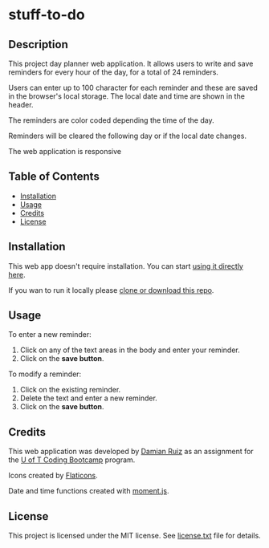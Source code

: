 # stuff-to-do

## Description

This project day planner web application. It allows users to write and save reminders for every hour of the day, for a total of 24 reminders. 

Users can enter up to 100 character for each reminder and these are saved in the browser's local storage. The local date and time are shown in the header. 

The reminders are color coded depending the time of the day. 

Reminders will be cleared the following day or if the local date changes.

The web application is responsive

## Table of Contents

- [Installation](https://github.com/jondam1985/password-generator#Installation)
- [Usage](https://github.com/jondam1985/password-generator#Usage)
- [Credits](https://github.com/jondam1985/password-generator#Credits)
- [License](https://github.com/jondam1985/password-generator#License)

## Installation

This web app doesn't require installation. You can start [using it directly here](https://github.com/jondam1985/jondam1985.github.io/stuff-to-do-today).

If you wan to run it locally please [clone or download this repo](https://github.com/jondam1985/stuff-to-do-today).

## Usage

To enter a new reminder:

1. Click on any of the text areas in the body and enter your reminder.
2. Click on the **save button**.

To modify a reminder:

1. Click on the existing reminder.
2. Delete the text and enter a new reminder.
3. Click on the **save button**.

## Credits

This web application was developed by [Damian Ruiz](https://gitbuh.com/jondam1985) as an assignment for the [U of T Coding Bootcamp](https://bootcamp.learn.utoronto.ca/coding/) program.

Icons created by [Flaticons](https://www.flaticons.com).

Date and time functions created with [moment.js](https://momentjs.com).

## License

This project is licensed under the MIT license. See [license.txt](https://github.com/jondam1985/password-generator/blob/master/license.txt) file for details.